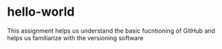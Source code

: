# hello-world
This assignment helps us understand the basic fucntioning of GitHub and helps us familiarize with the versioning software
